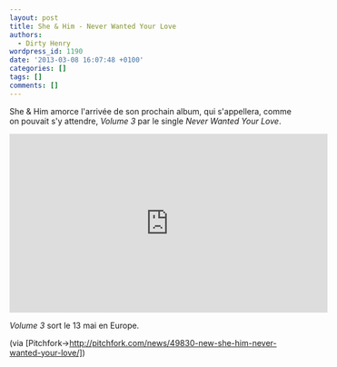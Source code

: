 ```yaml
---
layout: post
title: She & Him - Never Wanted Your Love
authors:
  - Dirty Henry
wordpress_id: 1190
date: '2013-03-08 16:07:48 +0100'
categories: []
tags: []
comments: []
---
```

She & Him amorce l'arrivée de son prochain album, qui s'appellera, comme on pouvait s'y attendre, *Volume 3* par le single *Never Wanted Your Love*.

<iframe width="560" height="315" src="http://www.youtube.com/embed/wOS3yG95_5k" frameborder="0" allowfullscreen></iframe>

*Volume 3* sort le 13 mai en Europe.

(via [Pitchfork->http://pitchfork.com/news/49830-new-she-him-never-wanted-your-love/])
